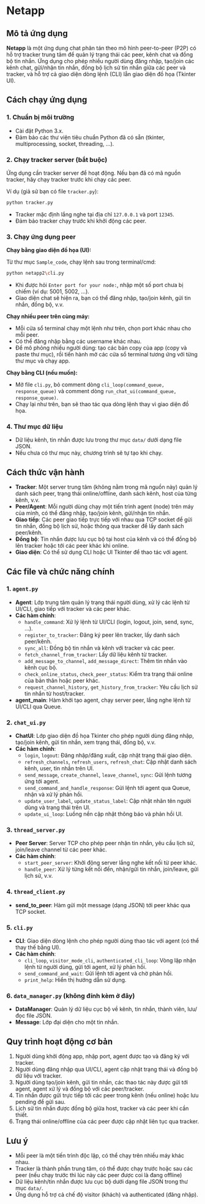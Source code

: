 # Netapp

## Mô tả ứng dụng

**Netapp** là một ứng dụng chat phân tán theo mô hình peer-to-peer (P2P) có hỗ trợ tracker trung tâm để quản lý trạng thái các peer, kênh chat và đồng bộ tin nhắn. Ứng dụng cho phép nhiều người dùng đăng nhập, tạo/join các kênh chat, gửi/nhận tin nhắn, đồng bộ lịch sử tin nhắn giữa các peer và tracker, và hỗ trợ cả giao diện dòng lệnh (CLI) lẫn giao diện đồ họa (Tkinter UI).

## Cách chạy ứng dụng

### 1. Chuẩn bị môi trường

- Cài đặt Python 3.x.
- Đảm bảo các thư viện tiêu chuẩn Python đã có sẵn (tkinter, multiprocessing, socket, threading, ...).

### 2. Chạy tracker server (bắt buộc)

Ứng dụng cần tracker server để hoạt động. Nếu bạn đã có mã nguồn tracker, hãy chạy tracker trước khi chạy các peer.

Ví dụ (giả sử bạn có file `tracker.py`):

```bash
python tracker.py
```

- Tracker mặc định lắng nghe tại địa chỉ `127.0.0.1` và port `12345`.
- Đảm bảo tracker chạy trước khi khởi động các peer.

### 3. Chạy ứng dụng peer

**Chạy bằng giao diện đồ họa (UI):**

Từ thư mục `Sample_code`, chạy lệnh sau trong terminal/cmd:

```bash
python netapp2\cli.py
```

- Khi được hỏi `Enter port for your node:`, nhập một số port chưa bị chiếm (ví dụ: 5001, 5002, ...).
- Giao diện chat sẽ hiện ra, bạn có thể đăng nhập, tạo/join kênh, gửi tin nhắn, đồng bộ, v.v.

**Chạy nhiều peer trên cùng máy:**

- Mỗi cửa sổ terminal chạy một lệnh như trên, chọn port khác nhau cho mỗi peer.
- Có thể đăng nhập bằng các username khác nhau.
- Để mô phỏng nhiều người dùng: tạo các bản copy của app (copy và paste thư mục), rồi tiến hành mở các cửa sổ terminal tương ứng với từng thư mục và chạy app.

**Chạy bằng CLI (nếu muốn):**

- Mở file `cli.py`, bỏ comment dòng `cli_loop(command_queue, response_queue)` và comment dòng `run_chat_ui(command_queue, response_queue)`.
- Chạy lại như trên, bạn sẽ thao tác qua dòng lệnh thay vì giao diện đồ họa.

### 4. Thư mục dữ liệu

- Dữ liệu kênh, tin nhắn được lưu trong thư mục `data/` dưới dạng file JSON.
- Nếu chưa có thư mục này, chương trình sẽ tự tạo khi chạy.

## Cách thức vận hành

- **Tracker**: Một server trung tâm (không nằm trong mã nguồn này) quản lý danh sách peer, trạng thái online/offline, danh sách kênh, host của từng kênh, v.v.
- **Peer/Agent**: Mỗi người dùng chạy một tiến trình agent (node) trên máy của mình, có thể đăng nhập, tạo/join kênh, gửi/nhận tin nhắn.
- **Giao tiếp**: Các peer giao tiếp trực tiếp với nhau qua TCP socket để gửi tin nhắn, đồng bộ lịch sử, hoặc thông qua tracker để lấy danh sách peer/kênh.
- **Đồng bộ**: Tin nhắn được lưu cục bộ tại host của kênh và có thể đồng bộ lên tracker hoặc tới các peer khác khi online.
- **Giao diện**: Có thể sử dụng CLI hoặc UI Tkinter để thao tác với agent.

## Các file và chức năng chính

### 1. `agent.py`
- **Agent**: Lớp trung tâm quản lý trạng thái người dùng, xử lý các lệnh từ UI/CLI, giao tiếp với tracker và các peer khác.
- **Các hàm chính**:
  - `handle_command`: Xử lý lệnh từ UI/CLI (login, logout, join, send, sync, ...).
  - `register_to_tracker`: Đăng ký peer lên tracker, lấy danh sách peer/kênh.
  - `sync_all`: Đồng bộ tin nhắn và kênh với tracker và các peer.
  - `fetch_channel_from_tracker`: Lấy dữ liệu kênh từ tracker.
  - `add_message_to_channel`, `add_message_direct`: Thêm tin nhắn vào kênh cục bộ.
  - `check_online_status`, `check_peer_status`: Kiểm tra trạng thái online của bản thân hoặc peer khác.
  - `request_channel_history`, `get_history_from_tracker`: Yêu cầu lịch sử tin nhắn từ host/tracker.
- **agent_main**: Hàm khởi tạo agent, chạy server peer, lắng nghe lệnh từ UI/CLI qua Queue.

### 2. `chat_ui.py`
- **ChatUI**: Lớp giao diện đồ họa Tkinter cho phép người dùng đăng nhập, tạo/join kênh, gửi tin nhắn, xem trạng thái, đồng bộ, v.v.
- **Các hàm chính**:
  - `login`, `logout`: Đăng nhập/đăng xuất, cập nhật trạng thái giao diện.
  - `refresh_channels`, `refresh_users`, `refresh_chat`: Cập nhật danh sách kênh, user, tin nhắn trên UI.
  - `send_message`, `create_channel`, `leave_channel`, `sync`: Gửi lệnh tương ứng tới agent.
  - `send_command_and_handle_response`: Gửi lệnh tới agent qua Queue, nhận và xử lý phản hồi.
  - `update_user_label`, `update_status_label`: Cập nhật nhãn tên người dùng và trạng thái trên UI.
  - `update_ui_loop`: Luồng nền cập nhật thông báo và phản hồi UI.

### 3. `thread_server.py`
- **Peer Server**: Server TCP cho phép peer nhận tin nhắn, yêu cầu lịch sử, join/leave channel từ các peer khác.
- **Các hàm chính**:
  - `start_peer_server`: Khởi động server lắng nghe kết nối từ peer khác.
  - `handle_peer`: Xử lý từng kết nối đến, nhận/gửi tin nhắn, join/leave, gửi lịch sử, v.v.

### 4. `thread_client.py`
- **send_to_peer**: Hàm gửi một message (dạng JSON) tới peer khác qua TCP socket.

### 5. `cli.py`
- **CLI**: Giao diện dòng lệnh cho phép người dùng thao tác với agent (có thể thay thế bằng UI).
- **Các hàm chính**:
  - `cli_loop`, `visitor_mode_cli`, `authenticated_cli_loop`: Vòng lặp nhận lệnh từ người dùng, gửi tới agent, xử lý phản hồi.
  - `send_command_and_wait`: Gửi lệnh tới agent và chờ phản hồi.
  - `print_help`: Hiển thị hướng dẫn sử dụng.

### 6. `data_manager.py` (không đính kèm ở đây)
- **DataManager**: Quản lý dữ liệu cục bộ về kênh, tin nhắn, thành viên, lưu/đọc file JSON.
- **Message**: Lớp đại diện cho một tin nhắn.

## Quy trình hoạt động cơ bản

1. Người dùng khởi động app, nhập port, agent được tạo và đăng ký với tracker.
2. Người dùng đăng nhập qua UI/CLI, agent cập nhật trạng thái và đồng bộ dữ liệu với tracker.
3. Người dùng tạo/join kênh, gửi tin nhắn, các thao tác này được gửi tới agent, agent xử lý và đồng bộ với các peer/tracker.
4. Tin nhắn được gửi trực tiếp tới các peer trong kênh (nếu online) hoặc lưu pending để gửi sau.
5. Lịch sử tin nhắn được đồng bộ giữa host, tracker và các peer khi cần thiết.
6. Trạng thái online/offline của các peer được cập nhật liên tục qua tracker.

## Lưu ý

- Mỗi peer là một tiến trình độc lập, có thể chạy trên nhiều máy khác nhau.
- Tracker là thành phần trung tâm, có thể được chạy trước hoặc sau các peer (nếu chạy trước thì lúc này các peer được coi là đang offline)
- Dữ liệu kênh/tin nhắn được lưu cục bộ dưới dạng file JSON trong thư mục `data/`.
- Ứng dụng hỗ trợ cả chế độ visitor (khách) và authenticated (đăng nhập).
